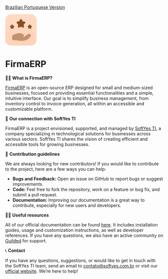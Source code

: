[Brazilian Portuguese Version](https://github.com/FirmaERP/.github/blob/main/profile/README.md)

<img width="100" height="100" src="readme/icon.png" alt="app logo">

# FirmaERP

🙋‍♀️ **What is FirmaERP?**

[FirmaERP](https://firmaerp.softyes.com.br) is an open-source ERP designed for small and medium-sized businesses, focused on providing essential functionalities and a simple, intuitive interface. Our goal is to simplify business management, from inventory control to invoice generation, all within an accessible and customizable platform.

🌟 **Our connection with SoftYes TI**

FirmaERP is a project envisioned, supported, and managed by [SoftYes TI](https://softyes.com.br), a company specializing in technological solutions for businesses across various sectors. SoftYes TI shares the vision of creating efficient and accessible tools for growing businesses.

🌈 **Contribution guidelines**

We are always looking for new contributors! If you would like to contribute to the project, here are a few ways you can help:

- **Bugs and Feedback:** Open an issue on GitHub to report bugs or suggest improvements.
- **Code:** Feel free to fork the repository, work on a feature or bug fix, and submit a pull request.
- **Documentation:** Improving our documentation is a great way to contribute, especially for new users and developers.

👩‍💻 **Useful resources**

All of our official documentation can be found [here](https://firmaerp.softyes.com.br/docs). It includes installation guides, usage and customization instructions, as well as developer references. If you have any questions, we also have an active community on [Guilded](https://www.guilded.gg/softyesti) for support.

📞 **Contact**

If you have any questions, suggestions, or would like to get in touch with the SoftYes TI team, send an email to [contato@softyes.com.br](mailto:contato@softyes.com.br?subject=FirmaERP) or visit our [official website](https://softyes.com.br). We’re here to help!
